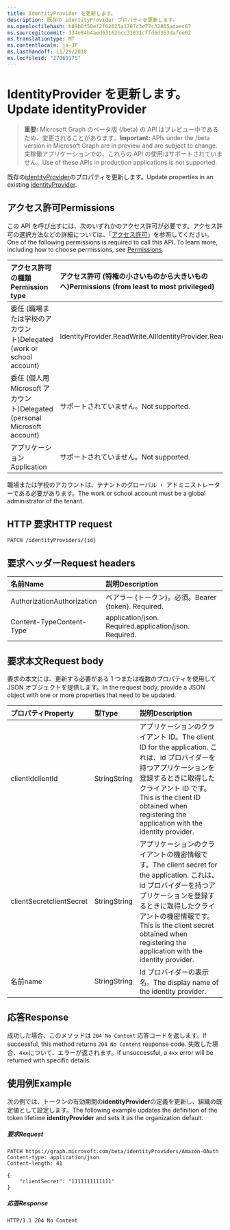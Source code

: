 ```yaml
---
title: IdentityProvider を更新します。
description: 既存の identityProvider プロパティを更新します。
ms.openlocfilehash: b89b0f50ef2f62625a1707c3e77c32865adaec67
ms.sourcegitcommit: 334e84b4aed63162bcc31831cffd6d363dafee02
ms.translationtype: MT
ms.contentlocale: ja-JP
ms.lasthandoff: 11/29/2018
ms.locfileid: "27069175"
---
```

# <a name="update-identityprovider"></a><span data-ttu-id="147aa-103">IdentityProvider を更新します。</span><span class="sxs-lookup"><span data-stu-id="147aa-103">Update identityProvider</span></span>

> <span data-ttu-id="147aa-104">**重要:** Microsoft Graph のベータ版 (/beta) の API はプレビュー中であるため、変更されることがあります。</span><span class="sxs-lookup"><span data-stu-id="147aa-104">**Important:** APIs under the /beta version in Microsoft Graph are in preview and are subject to change.</span></span> <span data-ttu-id="147aa-105">実稼働アプリケーションでの、これらの API の使用はサポートされていません。</span><span class="sxs-lookup"><span data-stu-id="147aa-105">Use of these APIs in production applications is not supported.</span></span>

<span data-ttu-id="147aa-106">既存の[identityProvider](../resources/identityprovider.md)のプロパティを更新します。</span><span class="sxs-lookup"><span data-stu-id="147aa-106">Update properties in an existing [identityProvider](../resources/identityprovider.md).</span></span>

## <a name="permissions"></a><span data-ttu-id="147aa-107">アクセス許可</span><span class="sxs-lookup"><span data-stu-id="147aa-107">Permissions</span></span>

<span data-ttu-id="147aa-p102">この API を呼び出すには、次のいずれかのアクセス許可が必要です。アクセス許可の選択方法などの詳細については、「[アクセス許可](/graph/permissions-reference)」を参照してください。</span><span class="sxs-lookup"><span data-stu-id="147aa-p102">One of the following permissions is required to call this API. To learn more, including how to choose permissions, see [Permissions](/graph/permissions-reference).</span></span>

|<span data-ttu-id="147aa-110">アクセス許可の種類</span><span class="sxs-lookup"><span data-stu-id="147aa-110">Permission type</span></span>      | <span data-ttu-id="147aa-111">アクセス許可 (特権の小さいものから大きいものへ)</span><span class="sxs-lookup"><span data-stu-id="147aa-111">Permissions (from least to most privileged)</span></span>              |
|:--------------------|:---------------------------------------------------------|
|<span data-ttu-id="147aa-112">委任 (職場または学校のアカウント)</span><span class="sxs-lookup"><span data-stu-id="147aa-112">Delegated (work or school account)</span></span>|<span data-ttu-id="147aa-113">IdentityProvider.ReadWrite.All</span><span class="sxs-lookup"><span data-stu-id="147aa-113">IdentityProvider.ReadWrite.All</span></span>|
|<span data-ttu-id="147aa-114">委任 (個人用 Microsoft アカウント)</span><span class="sxs-lookup"><span data-stu-id="147aa-114">Delegated (personal Microsoft account)</span></span>| <span data-ttu-id="147aa-115">サポートされていません。</span><span class="sxs-lookup"><span data-stu-id="147aa-115">Not supported.</span></span>|
|<span data-ttu-id="147aa-116">アプリケーション</span><span class="sxs-lookup"><span data-stu-id="147aa-116">Application</span></span>|<span data-ttu-id="147aa-117">サポートされていません。</span><span class="sxs-lookup"><span data-stu-id="147aa-117">Not supported.</span></span>|

<span data-ttu-id="147aa-118">職場または学校のアカウントは、テナントのグローバル ・ アドミニストレーターである必要があります。</span><span class="sxs-lookup"><span data-stu-id="147aa-118">The work or school account must be a global administrator of the tenant.</span></span>

## <a name="http-request"></a><span data-ttu-id="147aa-119">HTTP 要求</span><span class="sxs-lookup"><span data-stu-id="147aa-119">HTTP request</span></span>

<!-- { "blockType": "ignored" } -->
```http
PATCH /identityProviders/{id}
```

## <a name="request-headers"></a><span data-ttu-id="147aa-120">要求ヘッダー</span><span class="sxs-lookup"><span data-stu-id="147aa-120">Request headers</span></span>

|<span data-ttu-id="147aa-121">名前</span><span class="sxs-lookup"><span data-stu-id="147aa-121">Name</span></span>|<span data-ttu-id="147aa-122">説明</span><span class="sxs-lookup"><span data-stu-id="147aa-122">Description</span></span>|
|:---------------|:----------|
|<span data-ttu-id="147aa-123">Authorization</span><span class="sxs-lookup"><span data-stu-id="147aa-123">Authorization</span></span>|<span data-ttu-id="147aa-p103">ベアラー {トークン}。必須。</span><span class="sxs-lookup"><span data-stu-id="147aa-p103">Bearer {token}. Required.</span></span>|
|<span data-ttu-id="147aa-126">Content-Type</span><span class="sxs-lookup"><span data-stu-id="147aa-126">Content-Type</span></span>|<span data-ttu-id="147aa-p104">application/json. Required.</span><span class="sxs-lookup"><span data-stu-id="147aa-p104">application/json. Required.</span></span>|

## <a name="request-body"></a><span data-ttu-id="147aa-129">要求本文</span><span class="sxs-lookup"><span data-stu-id="147aa-129">Request body</span></span>

<span data-ttu-id="147aa-130">要求の本文には、更新する必要がある 1 つまたは複数のプロパティを使用して JSON オブジェクトを提供します。</span><span class="sxs-lookup"><span data-stu-id="147aa-130">In the request body, provide a JSON object with one or more properties that need to be updated.</span></span>

|<span data-ttu-id="147aa-131">プロパティ</span><span class="sxs-lookup"><span data-stu-id="147aa-131">Property</span></span>|<span data-ttu-id="147aa-132">型</span><span class="sxs-lookup"><span data-stu-id="147aa-132">Type</span></span>|<span data-ttu-id="147aa-133">説明</span><span class="sxs-lookup"><span data-stu-id="147aa-133">Description</span></span>|
|:---------------|:--------|:----------|
|<span data-ttu-id="147aa-134">clientId</span><span class="sxs-lookup"><span data-stu-id="147aa-134">clientId</span></span>|<span data-ttu-id="147aa-135">String</span><span class="sxs-lookup"><span data-stu-id="147aa-135">String</span></span>|<span data-ttu-id="147aa-136">アプリケーションのクライアント ID。</span><span class="sxs-lookup"><span data-stu-id="147aa-136">The client ID for the application.</span></span> <span data-ttu-id="147aa-137">これは、id プロバイダーを持つアプリケーションを登録するときに取得したクライアント ID です。</span><span class="sxs-lookup"><span data-stu-id="147aa-137">This is the client ID obtained when registering the application with the identity provider.</span></span>|
|<span data-ttu-id="147aa-138">clientSecret</span><span class="sxs-lookup"><span data-stu-id="147aa-138">clientSecret</span></span>|<span data-ttu-id="147aa-139">String</span><span class="sxs-lookup"><span data-stu-id="147aa-139">String</span></span>|<span data-ttu-id="147aa-140">アプリケーションのクライアントの機密情報です。</span><span class="sxs-lookup"><span data-stu-id="147aa-140">The client secret for the application.</span></span> <span data-ttu-id="147aa-141">これは、id プロバイダーを持つアプリケーションを登録するときに取得したクライアントの機密情報です。</span><span class="sxs-lookup"><span data-stu-id="147aa-141">This is the client secret obtained when registering the application with the identity provider.</span></span>|
|<span data-ttu-id="147aa-142">名前</span><span class="sxs-lookup"><span data-stu-id="147aa-142">name</span></span>|<span data-ttu-id="147aa-143">String</span><span class="sxs-lookup"><span data-stu-id="147aa-143">String</span></span>|<span data-ttu-id="147aa-144">Id プロバイダーの表示名。</span><span class="sxs-lookup"><span data-stu-id="147aa-144">The display name of the identity provider.</span></span>|

## <a name="response"></a><span data-ttu-id="147aa-145">応答</span><span class="sxs-lookup"><span data-stu-id="147aa-145">Response</span></span>

<span data-ttu-id="147aa-146">成功した場合、このメソッドは `204 No Content` 応答コードを返します。</span><span class="sxs-lookup"><span data-stu-id="147aa-146">If successful, this method returns `204 No Content` response code.</span></span> <span data-ttu-id="147aa-147">失敗した場合、`4xx`について、エラーが返されます。</span><span class="sxs-lookup"><span data-stu-id="147aa-147">If unsuccessful, a `4xx` error will be returned with specific details.</span></span>

## <a name="example"></a><span data-ttu-id="147aa-148">使用例</span><span class="sxs-lookup"><span data-stu-id="147aa-148">Example</span></span>

<span data-ttu-id="147aa-149">次の例では、トークンの有効期間の**identityProvider**の定義を更新し、組織の既定値として設定します。</span><span class="sxs-lookup"><span data-stu-id="147aa-149">The following example updates the definition of the token lifetime **identityProvider** and sets it as the organization default.</span></span>

##### <a name="request"></a><span data-ttu-id="147aa-150">要求</span><span class="sxs-lookup"><span data-stu-id="147aa-150">Request</span></span>

<!-- {
  "blockType": "request",
  "name": "update_identityprovider"
}-->
```http
PATCH https://graph.microsoft.com/beta/identityProviders/Amazon-OAuth
Content-type: application/json
Content-length: 41

{
    "clientSecret": "1111111111111"
}
```

##### <a name="response"></a><span data-ttu-id="147aa-151">応答</span><span class="sxs-lookup"><span data-stu-id="147aa-151">Response</span></span>

<!-- {
  "blockType": "response",
  "truncated": true
} -->
```http
HTTP/1.1 204 No Content
```

<!-- uuid: 8fcb5dbc-d5aa-4681-8e31-b001d5168d79
2015-10-25 14:57:30 UTC -->
<!-- {
  "type": "#page.annotation",
  "description": "Update identityProvider",
  "keywords": "",
  "section": "documentation",
  "tocPath": ""
}-->